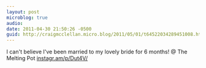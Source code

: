 ```yaml
---
layout: post
microblog: true
audio: 
date: 2011-04-30 21:50:26 -0500
guid: http://craigmcclellan.micro.blog/2011/05/01/t64522034289451008.html
---
```

I can't believe I've been married to my lovely bride for 6 months!  @ The Melting Pot [instagr.am/p/Dut4V/](http://instagr.am/p/Dut4V/)
